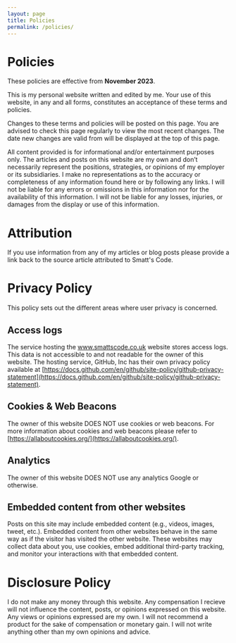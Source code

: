 ```yaml
---
layout: page
title: Policies
permalink: /policies/
---
```

# Policies
These policies are effective from **November 2023**.

This is my personal website written and edited by me. Your use of this website, in any and all forms, constitutes an acceptance of these terms and policies.

Changes to these terms and policies will be posted on this page. You are advised to check this page regularly to view the most recent changes.  The date new changes are valid from will be displayed at the top of this page.

All content provided is for informational and/or entertainment purposes only. The articles and posts on this website are my own and don’t necessarily represent the positions, strategies, or opinions of my employer or its subsidiaries. I make no representations as to the accuracy or completeness of any information found here or by following any links. I will not be liable for any errors or omissions in this information nor for the availability of this information. I will not be liable for any losses, injuries, or damages from the display or use of this information.

# Attribution
If you use information from any of my articles or blog posts please provide a link back to the source article attributed to Smatt's Code.

# Privacy Policy
This policy sets out the different areas where user privacy is concerned.

## Access logs
The service hosting the www.smattscode.co.uk website stores access logs. This data is not accessible to and not readable for the owner of this website. The hosting service, GitHub, Inc has their own privacy policy available at [https://docs.github.com/en/github/site-policy/github-privacy-statement](https://docs.github.com/en/github/site-policy/github-privacy-statement).

## Cookies & Web Beacons
The owner of this website DOES NOT use cookies or web beacons. For more information about cookies and web beacons please refer to [https://allaboutcookies.org/](https://allaboutcookies.org/).

## Analytics
The owner of this website DOES NOT use any analytics Google or otherwise.

## Embedded content from other websites
Posts on this site may include embedded content (e.g., videos, images, tweet, etc.). Embedded content from other websites behave in the same way as if the visitor has visited the other website. These websites may collect data about you, use cookies, embed additional third-party tracking, and monitor your interactions with that embedded content.

# Disclosure Policy
I do not make any money through this website. Any compensation I recieve will not influence the content, posts, or opinions expressed on this website. Any views or opinions expressed are my own.  I will not recommend a product for the sake of compensation or monetary gain. I will not write anything other than my own opinions and advice.
